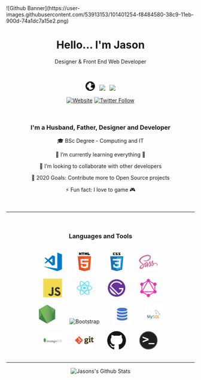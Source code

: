 <div>
<div class="banner">
![Github Banner](https://user-images.githubusercontent.com/53913153/101401254-f8484580-38c9-11eb-900d-74a1dc7a15e2.png)
</div>
    <h1 align='center'> Hello... I'm Jason</h1>
    <p align='center'> Designer & Front End Web Developer</u></p>
    
  </br>
     
  <p align='center'>
  <a href="https://jasonevans.dev"><img height="25" src="https://raw.githubusercontent.com/iconic/open-iconic/master/svg/globe.svg"></a>&nbsp;&nbsp;
  <a href="https://twitter.com/Evans_webDev"><img height="30" src="https://cdn.jsdelivr.net/npm/simple-icons@v3/icons/twitter.svg"></a>&nbsp;&nbsp;
  <a href="https://linkedin.com/in/jason-evans-26a19a192/"><img height="30" src="https://cdn.jsdelivr.net/npm/simple-icons@v3/icons/linkedin.svg"></a>
   
</div>

<div align='center'>

[![Website](https://img.shields.io/website?label=jasonevans.dev&style=for-the-badge&url=https%3A%2F%2Fjasonevans.dev)](https://jasonevans.dev)
[![Twitter Follow](https://img.shields.io/twitter/follow/Evans_webDev?color=1DA1F2&logo=twitter&style=for-the-badge)](https://twitter.com/intent/follow?original_referer=https%3A%2F%2Fgithub.com%2Fjasonevans.dev&screen_name=Evans_webDev)

</div>
</br>

<!-- ABOUT:START -->

<div align='center'>
<h3>I'm a Husband, Father, Designer and Developer</h3>

<p>🎓 BSc Degree - Computing and IT</p>
<p>🌱 I’m currently learning everything 🤣</p>
<p>👯 I’m looking to collaborate with other developers</p>
<p>🥅 2020 Goals: Contribute more to Open Source projects</p>
<p>⚡ Fun fact: I love to game 🎮 </p>

</div>
<!-- ABOUT:END -->

<br />

---

<br />

<div align='center'>
<h3>Languages and Tools</h3>
</br>
<img alt="Visual Studio Code" width="50px" src="https://raw.githubusercontent.com/github/explore/80688e429a7d4ef2fca1e82350fe8e3517d3494d/topics/visual-studio-code/visual-studio-code.png" />&nbsp;&nbsp;&nbsp;&nbsp;&nbsp;&nbsp;&nbsp;&nbsp;
<img alt="HTML5" width="50px" src="https://raw.githubusercontent.com/github/explore/80688e429a7d4ef2fca1e82350fe8e3517d3494d/topics/html/html.png" />&nbsp;&nbsp;&nbsp;&nbsp;&nbsp;&nbsp;&nbsp;&nbsp;
<img alt="CSS3" width="50px" src="https://raw.githubusercontent.com/github/explore/80688e429a7d4ef2fca1e82350fe8e3517d3494d/topics/css/css.png" />&nbsp;&nbsp;&nbsp;&nbsp;&nbsp;&nbsp;&nbsp;&nbsp;
<img alt="Sass" width="50px" src="https://raw.githubusercontent.com/github/explore/80688e429a7d4ef2fca1e82350fe8e3517d3494d/topics/sass/sass.png" />
</br>
</br>
<img alt="JavaScript" width="50px" src="https://raw.githubusercontent.com/github/explore/80688e429a7d4ef2fca1e82350fe8e3517d3494d/topics/javascript/javascript.png" />&nbsp;&nbsp;&nbsp;&nbsp;&nbsp;&nbsp;&nbsp;&nbsp;
<img alt="React" width="50px" src="https://raw.githubusercontent.com/github/explore/80688e429a7d4ef2fca1e82350fe8e3517d3494d/topics/react/react.png" />&nbsp;&nbsp;&nbsp;&nbsp;&nbsp;&nbsp;&nbsp;&nbsp;
<img alt="Gatsby" width="50px" src="https://raw.githubusercontent.com/github/explore/e94815998e4e0713912fed477a1f346ec04c3da2/topics/gatsby/gatsby.png" />&nbsp;&nbsp;&nbsp;&nbsp;&nbsp;&nbsp;&nbsp;&nbsp;
<img alt="GraphQL" width="50px" src="https://raw.githubusercontent.com/github/explore/80688e429a7d4ef2fca1e82350fe8e3517d3494d/topics/graphql/graphql.png"/>
</br>
</br>
<img alt="Node.js" width="50px" src="https://raw.githubusercontent.com/github/explore/80688e429a7d4ef2fca1e82350fe8e3517d3494d/topics/nodejs/nodejs.png" />&nbsp;&nbsp;&nbsp;&nbsp;&nbsp;&nbsp;&nbsp;&nbsp;
<img alt="Bootstrap" width="50px" src="https://i.pinimg.com/originals/41/95/cf/4195cf989fac0128a89669f40a1e3496.png" />&nbsp;&nbsp;&nbsp;&nbsp;&nbsp;&nbsp;&nbsp;&nbsp;
<img alt="SQL" width="50px" src="https://raw.githubusercontent.com/github/explore/80688e429a7d4ef2fca1e82350fe8e3517d3494d/topics/sql/sql.png" />&nbsp;&nbsp;&nbsp;&nbsp;&nbsp;&nbsp;&nbsp;&nbsp;
<img alt="MySQL" width="50px" src="https://raw.githubusercontent.com/github/explore/80688e429a7d4ef2fca1e82350fe8e3517d3494d/topics/mysql/mysql.png" />
</br>
</br>
<img alt="MongoDB" width="50px" src="https://raw.githubusercontent.com/github/explore/80688e429a7d4ef2fca1e82350fe8e3517d3494d/topics/mongodb/mongodb.png" />&nbsp;&nbsp;&nbsp;&nbsp;&nbsp;&nbsp;&nbsp;&nbsp;
<img alt="Git" width="50px" src="https://raw.githubusercontent.com/github/explore/80688e429a7d4ef2fca1e82350fe8e3517d3494d/topics/git/git.png" />&nbsp;&nbsp;&nbsp;&nbsp;&nbsp;&nbsp;&nbsp;&nbsp;
<img alt="GitHub" width="50px" src="https://raw.githubusercontent.com/github/explore/78df643247d429f6cc873026c0622819ad797942/topics/github/github.png" />&nbsp;&nbsp;&nbsp;&nbsp;&nbsp;&nbsp;&nbsp;&nbsp;
<img alt="Terminal" width="50px" src="https://raw.githubusercontent.com/github/explore/80688e429a7d4ef2fca1e82350fe8e3517d3494d/topics/terminal/terminal.png" />

</div>
</br>

---

<div align='center'>
  <div align='center'>
  <div align='center'>
  <img alt="Jasons's Github Stats" src="https://github-readme-stats.vercel.app/api?username=GrumpyMonk26&show_icons=true&hide_border=true"/>
</div>
</div>
</div>

[website]: https://jasonevans.dev
[twitter]: https://twitter.com/Evans_webDev
[linkedin]: https://instagram.com/jason-evans-26a19a192/

<!--
**GrumpyMonk26/GrumpyMonk26** is a ✨ _special_ ✨ repository because its `README.md` (this file) appears on your GitHub profile.

Here are some ideas to get you started:

- 🔭 I’m currently working on ...
- 🌱 I’m currently learning ...
- 👯 I’m looking to collaborate on ...
- 🤔 I’m looking for help with ...
- 💬 Ask me about ...
- 📫 How to reach me: ...
- 😄 Pronouns: ...
- ⚡ Fun fact: ...
-->
